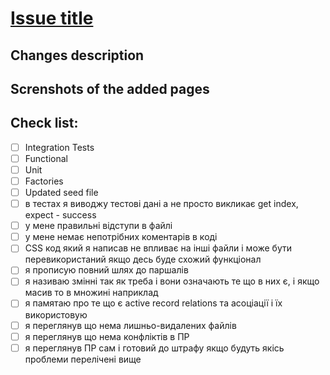 # [Issue title](https://issueurl)

## Changes description

## Screnshots of the added pages

## Check list:
- [ ] Integration Tests
- [ ] Functional
- [ ] Unit
- [ ] Factories
- [ ] Updated seed file
- [ ] в тестах я виводжу тестові дані а не просто викликає get index, expect - success
- [ ] у мене правильні відступи в файлі
- [ ] у мене немає непотрібних коментарів в коді
- [ ] CSS код який я написав не впливає на інші файли і може бути перевикористаний якщо десь буде схожий функціонал
- [ ] я прописую повний шлях до паршалів
- [ ] я називаю змінні так як треба і вони означають те що в них є, і якщо масив то в множині наприклад
- [ ] я памятаю про те що є active record relations та асоціації і їх використовую
- [ ] я переглянув що нема лишньо-видалених файлів
- [ ] я переглянув що нема конфліктів в ПР
- [ ] я переглянув ПР сам і готовий до штрафу якщо будуть якісь проблеми перелічені вище

